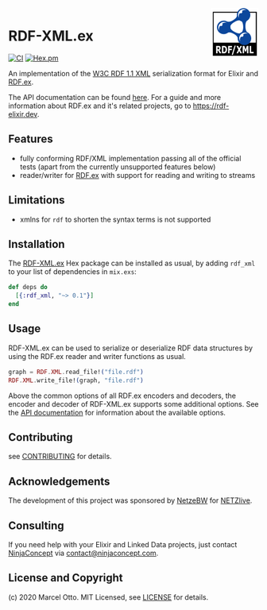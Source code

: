 <img src="rdf-xml-logo-96.png" align="right" />

# RDF-XML.ex

[![CI](https://github.com/rdf-elixir/rdf-xml-ex/workflows/CI/badge.svg?branch=master)](https://github.com/rdf-elixir/rdf-xml-ex/actions?query=branch%3Amaster+workflow%3ACI)
[![Hex.pm](https://img.shields.io/hexpm/v/rdf_xml.svg?style=flat-square)](https://hex.pm/packages/rdf_xml)


An implementation of the [W3C RDF 1.1 XML](http://www.w3.org/TR/rdf-syntax-grammar/) serialization format for Elixir and [RDF.ex].

The API documentation can be found [here](https://hexdocs.pm/rdf_xml/). For a guide and more information about RDF.ex and it's related projects, go to <https://rdf-elixir.dev>.


## Features

- fully conforming RDF/XML implementation passing all of the official tests (apart from the currently unsupported features below)
- reader/writer for [RDF.ex] with support for reading and writing to streams



## Limitations

- xmlns for `rdf` to shorten the syntax terms is not supported



## Installation

The [RDF-XML.ex](https://hex.pm/packages/rdf_xml) Hex package can be installed as usual, by adding `rdf_xml` to your list of dependencies in `mix.exs`:

```elixir
def deps do
  [{:rdf_xml, "~> 0.1"}]
end
```


## Usage

RDF-XML.ex can be used to serialize or deserialize RDF data structures by using the RDF.ex reader and writer functions as usual.

```elixir
graph = RDF.XML.read_file!("file.rdf")
RDF.XML.write_file!(graph, "file.rdf")
```

Above the common options of all RDF.ex encoders and decoders, the encoder and decoder of RDF-XML.ex supports some additional options. See the [API documentation](https://hexdocs.pm/rdf_xml/) for information about the available options.



## Contributing

see [CONTRIBUTING](CONTRIBUTING.md) for details.



## Acknowledgements

The development of this project was sponsored by [NetzeBW](https://www.netze-bw.de/) for [NETZlive](https://www.netze-bw.de/unsernetz/netzinnovationen/digitalisierung/netzlive).



## Consulting

If you need help with your Elixir and Linked Data projects, just contact [NinjaConcept](https://www.ninjaconcept.com/) via <contact@ninjaconcept.com>.



## License and Copyright

(c) 2020 Marcel Otto. MIT Licensed, see [LICENSE](LICENSE.md) for details.



[RDF.ex]:             https://hex.pm/packages/rdf

